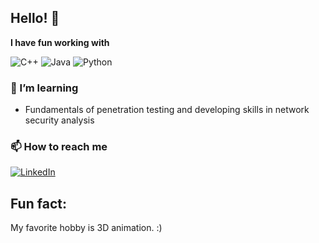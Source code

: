 ## Hello! 👋

**I have fun working with**

<div display="flex">
  <img src="https://img.shields.io/badge/c++-%2300599C.svg?style=for-the-badge&logo=c%2B%2B&logoColor=white" alt="C++"/>
  <img src="https://img.shields.io/badge/java-%23ED8B00.svg?style=for-the-badge&logo=java&logoColor=white" alt="Java"/>
  <img src="https://img.shields.io/badge/python-3670A0?style=for-the-badge&logo=python&logoColor=ffdd54" alt="Python"/>
</div>

<!--
**Narmin-S/Narmin-S** is a ✨ _special_ ✨ repository because its `README.md` (this file) appears on your GitHub profile.

Here are some ideas to get you started:

- 🔭 I’m currently working on ...
- 🌱 I’m currently learning ...
- 👯 I’m looking to collaborate on ...
- 🤔 I’m looking for help with ...
- 💬 Ask me about ...
- 📫 How to reach me: ...
- 😄 Pronouns: ...
- ⚡ Fun fact: ...
-->

### 🌱 I’m learning

- Fundamentals of penetration testing and developing skills in network security analysis



### 📫 How to reach me

<div display="flex">
  <a href="https://www.linkedin.com/in/narmin-v-serrano/">
    <img src="https://img.shields.io/badge/linkedin-%230077B5.svg?style=for-the-badge&logo=linkedin&logoColor=white" alt="LinkedIn"/>
  </a>
</div>



## Fun fact: 

My favorite hobby is 3D animation. :)
